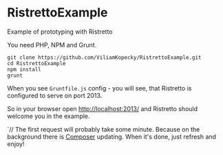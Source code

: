 RistrettoExample
================

Example of prototyping with Ristretto

You need PHP, NPM and Grunt.

```shell
git clone https://github.com/ViliamKopecky/RistrettoExample.git
cd RistrettoExample
npm install
grunt
```

When you see `Gruntfile.js` config - you will see, that Ristretto is configured to serve on port 2013.

So in your browser open [http://localhost:2013/](http://localhost:2013/) and Ristretto should welcome you in the example.

`// The first request will probably take some minute. Because on the background there is [Composer](http://getcomposer.org/) updating. When it's done, just refresh and enjoy!